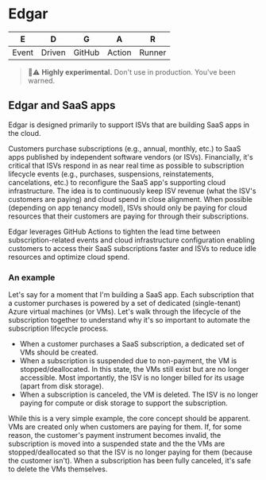 # Edgar

| E | D | G | A | R |
| --- | --- | --- | --- | --- |
| Event | Driven | GitHub | Action | Runner |

> 🧪⚠️ __Highly experimental.__ Don't use in production. You've been warned.

## Edgar and SaaS apps

Edgar is designed primarily to support ISVs that are building SaaS apps in the cloud.

Customers purchase subscriptions (e.g., annual, monthly, etc.) to SaaS apps published by independent software vendors (or ISVs). Financially, it's critical that ISVs respond in as near real time as possible to subscription lifecycle events (e.g., purchases, suspensions, reinstatements, cancelations, etc.) to reconfigure the SaaS app's supporting cloud infrastructure. The idea is to continuously keep ISV revenue (what the ISV's customers are paying) and cloud spend in close alignment. When possible (depending on app tenancy model), ISVs should only be paying for cloud resources that their customers are paying for through their subscriptions.

Edgar leverages GitHub Actions to tighten the lead time between subscription-related events and cloud infrastructure configuration enabling customers to access their SaaS subscriptions faster and ISVs to reduce idle resources and optimize cloud spend.

### An example

Let's say for a moment that I'm building a SaaS app. Each subscription that a customer purchases is powered by a set of dedicated (single-tenant) Azure virtual machines (or VMs). Let's walk through the lifecycle of the subscription together to understand why it's so important to automate the subscription lifecycle process.

* When a customer purchases a SaaS subscription, a dedicated set of VMs should be created.
* When a subscription is suspended due to non-payment, the VM is stopped/deallocated. In this state, the VMs still exist but are no longer accessible. Most importantly, the ISV is no longer billed for its usage (apart from disk storage).
* When a subscription is canceled, the VM is deleted. The ISV is no longer paying for compute or disk storage to support the subscription.

While this is a very simple example, the core concept should be apparent. VMs are created only when customers are paying for them. If, for some reason, the customer's payment instrument becomes invalid, the subscription is moved into a suspended state and the the VMs are stopped/deallocated so that the ISV is no longer paying for them (because the customer isn't). When a subscription has been fully canceled, it's safe to delete the VMs themselves.
